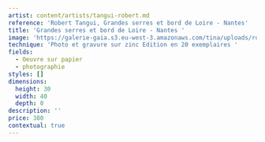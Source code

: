```yaml
---
artist: content/artists/tangui-robert.md
reference: 'Robert Tangui, Grandes serres et bord de Loire - Nantes'
title: 'Grandes serres et bord de Loire - Nantes '
image: 'https://galerie-gaia.s3.eu-west-3.amazonaws.com/tina/uploads/robert-tangui/galerie-gaia-tangui-robert-nantes-grandes-serres-et-bord-de-loire-30x40.jpg'
technique: 'Photo et gravure sur zinc Edition en 20 exemplaires '
fields:
  - Oeuvre sur papier
  - photographie
styles: []
dimensions:
  height: 30
  width: 40
  depth: 0
description: ''
price: 380
contextual: true
---
```


